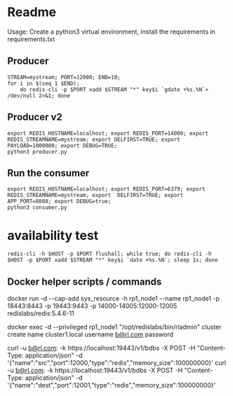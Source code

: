 # Readme

Usage: Create a python3 virtual environment, install the requirements in requirements.txt

## Producer  
```
STREAM=mystream; PORT=12000; END=10;
for i in $(seq 1 $END); 
    do redis-cli -p $PORT xadd $STREAM "*" key$i `gdate +%s.%N`> /dev/null 2>&1; done
```


## Producer v2
```
export REDIS_HOSTNAME=localhost; export REDIS_PORT=14000; export REDIS_STREAMNAME=mystream; export DELFIRST=TRUE; export PAYLOAD=1000000; export DEBUG=TRUE; 
python3 producer.py
```

## Run the consumer
```
export REDIS_HOSTNAME=localhost; export REDIS_PORT=6379; export REDIS_STREAMNAME=mystream; export  DELFIRST=TRUE; export APP_PORT=8888; export DEBUG=true;  
python3 consumer.py
```

# availability test

```
redis-cli -h $HOST -p $PORT flushall; while true; do redis-cli -h $HOST -p $PORT xadd $STREAM "*" key$i `date +%s.%N`; sleep 1s; done
```

## Docker helper scripts / commands
docker run -d --cap-add sys_resource -h rp1_node1 --name rp1_node1 -p 18443:8443 -p 19443:9443 -p 14000-14005:12000-12005 redislabs/redis:5.4.6-11

docker exec -d --privileged rp1_node1 "/opt/redislabs/bin/rladmin" cluster create name cluster1.local username b@rl.com password <pass>

curl -u b@rl.com:<pass> -k https://localhost:19443/v1/bdbs -X POST -H "Content-Type: application/json" -d '{"name":"src","port":12000,"type":"redis","memory_size":100000000}'
curl -u b@rl.com:<pass> -k https://localhost:19443/v1/bdbs -X POST -H "Content-Type: application/json" -d '{"name":"dest","port":12001,"type":"redis","memory_size":100000000}'


